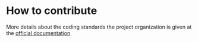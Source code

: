 # How to contribute

More details about the coding standards the project organization is given at the [official documentation](https://asltk.readthedocs.io/en/main/contribute/)
